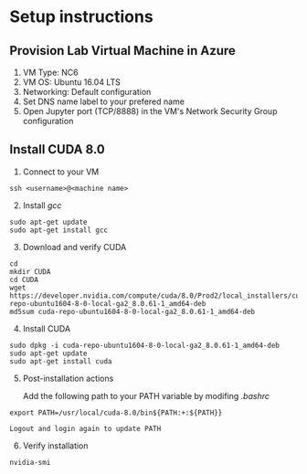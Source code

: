 # Setup instructions
## Provision Lab Virtual Machine in Azure
1. VM Type: NC6  
2. VM OS: Ubuntu 16.04 LTS
3. Networking: Default configuration
4. Set DNS name label to your prefered name
5. Open Jupyter port (TCP/8888) in the VM's Network Security Group configuration
## Install CUDA 8.0
1. Connect to your VM
```
ssh <username>@<machine name>
```
2. Install *gcc*
```
sudo apt-get update
sudo apt-get install gcc
```
3. Download and verify CUDA
```
cd
mkdir CUDA
cd CUDA
wget https://developer.nvidia.com/compute/cuda/8.0/Prod2/local_installers/cuda-repo-ubuntu1604-8-0-local-ga2_8.0.61-1_amd64-deb
md5sum cuda-repo-ubuntu1604-8-0-local-ga2_8.0.61-1_amd64-deb
```
4. Install CUDA
```
sudo dpkg -i cuda-repo-ubuntu1604-8-0-local-ga2_8.0.61-1_amd64-deb
sudo apt-get update
sudo apt-get install cuda
```
5. Post-installation actions

    Add the following path to your PATH variable by modifing *.bashrc*
```
export PATH=/usr/local/cuda-8.0/bin${PATH:+:${PATH}}
```    
    Logout and login again to update PATH

6. Verify installation
```
nvidia-smi
```



